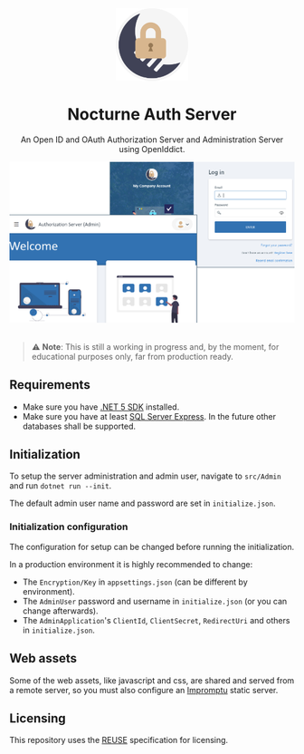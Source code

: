 
<div align="center">
  <img src=".github/logo.svg" width="128" />
  <h1 align="center">Nocturne Auth Server</h1>
  <p align="center">
    An Open ID and OAuth Authorization Server and Administration Server using
    <a class="https://github.com/openiddict/openiddict-core">OpenIddict</a>.
  </p>
</div>

<div align="center">
  <img src=".github/demo-screenshot.png" />
</div>

<br>

> :warning: **Note**: This is still a working in progress and, by the moment, for educational purposes only, far from production ready.

## Requirements
- Make sure you have [.NET 5 SDK](https://dotnet.microsoft.com/download) installed.
- Make sure you have at least [SQL Server Express](https://www.microsoft.com/pt-br/sql-server/sql-server-downloads). In the future other databases shall be supported.

## Initialization
To setup the server administration and admin user, navigate to `src/Admin` and run `dotnet run --init`.

The default admin user name and password are set in `initialize.json`.

### Initialization configuration
The configuration for setup can be changed before running the initialization.

In a production environment it is highly recommended to change:
- The `Encryption/Key` in `appsettings.json` (can be different by environment).
- The `AdminUser` password and username in `initialize.json` (or you can change afterwards).
- The `AdminApplication`'s `ClientId`, `ClientSecret`, `RedirectUri` and others in `initialize.json`.

## Web assets
Some of the web assets, like javascript and css, are shared and served from a remote server, so you must also configure an [Impromptu](https://github.com/leandrolc/impromptu) static server.

## Licensing
This repository uses the [REUSE](https://reuse.software/spec/) specification for licensing.
